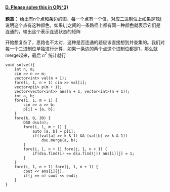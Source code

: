 #### [D. Please solve this in O(N^3)](https://codeforces.com/gym/105819/problem/D)

**题意：** 给出有n个点和条边的图，每一个点有一个值，对应二进制位上如果是1就说明这个点有这种颜色，如果i, j之间的一条路径上都有同一种颜色就表示它们是连通的，输出这个表示连通状态的矩阵

开始想复杂了，思路也不太对，这种是否连通的题应该直接想到并查集的。我们对每一个二进制位单独进行计算，如果一条边的两个点这个进制位都是1，那么就merge起来，最后 $n^2$ 统计就行
```cpp[]
void solve(){
    int n, m;
    cin >> n >> m;
    vector<int> val(n + 1);
    fore(i, 1, n + 1) cin >> val[i];
    vector<pii> p(m + 1);
    vector<vector<int>> ans(n + 1, vector<int>(n + 1));
    int a, b;
    fore(i, 1, m + 1) {
        cin >> a >> b;
        p[i] = {a, b};
    }
    fore(k, 0, 30) {
        DSU dsu(n);
        fore(i, 1, m + 1) {
            auto [a, b] = p[i];
            if((val[a] >> k & 1) && (val[b] >> k & 1))
                dsu.merge(a, b);
        }
        fore(i, 1, n + 1) fore(j, 1, n + 1) {
            if(dsu.find(i) == dsu.find(j)) ans[i][j] = 1;
        }
    }
    fore(i, 1, n + 1) fore(j, 1, n + 1) {
        cout << ans[i][j];
        if(j == n) cout << endl;
    }
}
```

